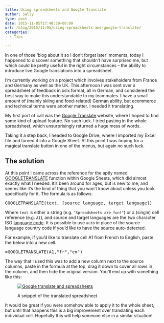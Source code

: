 ```yaml
---
title: Using spreadsheets and Google Translate
author: Sally
type: post
date: 2015-11-05T17:48:50+00:00
url: /blog/2015/11/05/using-spreadsheets-and-google-translate/
categories:
  - Tips

---
```

<p class="lede">
  In one of those &#8216;blog about it so I don&#8217;t forget later&#8217; moments, today I happened to discover something that shouldn&#8217;t have surprised me, but which could be pretty useful in the right circumstances &#8211; the ability to introduce live Google translations into a spreadsheet.
</p>

I&#8217;m currently working on a project which involves stakeholders from France and Germany as well as the UK. This afternoon I was sent over a spreadsheet of feedback in xslx format, all in German, and considered the best way to make this understandable to my teammates. I have a small amount of (mainly skiing and food-related) German ability, but ecommerce and technical terms were another matter. I needed it translating.

My first port of call was the <a href="https://translate.google.com/" target="_blank">Google Translate</a> website, where I hoped to find some kind of upload feature. No such luck. I tried pasting in the whole spreadsheet, which unsurprisingly returned a huge mess of words.

Taking it a step back, I headed to Google Drive, where I imported my Excel file and turned it into a Google Sheet. At this point I was hoping for a magical translate button in one of the menus, but again no such luck.

## The solution

At this point I came across the reference for the aptly named <a href="https://support.google.com/docs/answer/3093331?hl=en" target="_blank">GOOGLETRANSLATE</a> function within Google Sheets, which did almost exactly what I needed. It&#8217;s been around for ages, but is new to me, and seems like it&#8217;s the kind of thing that you won&#8217;t know about unless you look specifically for it. The formula is as follows:

<pre>GOOGLETRANSLATE(text, [source_language, target_language])</pre>

Where `text` is either a string (e.g. `"Spreadsheets are fun!"`) or a (single) cell reference (e.g. `A1`), and source and target languages are the two character ISO <a href="https://en.wikipedia.org/wiki/List_of_ISO_639-1_codes" target="_blank">language code</a>. It is possible to use `auto` in place of the source language country code if you&#8217;d like to have the source auto-detected. 

For example, if you&#8217;d like to translate cell A1 from French to English, paste the below into a new cell.

<pre>=GOOGLETRANSLATE(A1,"fr","en")</pre>

The way that I used this was to add a new column next to the source columns, paste in the formula at the top, drag it down to cover all rows in the column, and then hide the original version. You&#8217;ll end up with something like this:<figure> 

[![Google translate and spreadsheets][1]][1]<figcaption>A snippet of the translated spreadsheet</figcaption></figure> 

It would be great if you were somehow able to apply it to the whole sheet, but until that happens this is a big improvement over translating each individual cell. Hopefully this will help someone else in a similar situation!

 [1]: http://recordssoundthesame.com/wp-content/uploads/2015/11/translate.png